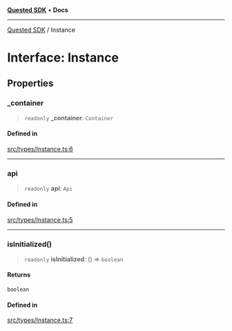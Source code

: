 [**Quested SDK**](../README.md) • **Docs**

***

[Quested SDK](../README.md) / Instance

# Interface: Instance

## Properties

### \_container

> `readonly` **\_container**: `Container`

#### Defined in

[src/types/Instance.ts:6](https://github.com/Quested-io/QuestedSDK/blob/3550914a1d85ffda34c55ad93945a570eb0505ba/src/types/Instance.ts#L6)

***

### api

> `readonly` **api**: `Api`

#### Defined in

[src/types/Instance.ts:5](https://github.com/Quested-io/QuestedSDK/blob/3550914a1d85ffda34c55ad93945a570eb0505ba/src/types/Instance.ts#L5)

***

### isInitialized()

> `readonly` **isInitialized**: () => `boolean`

#### Returns

`boolean`

#### Defined in

[src/types/Instance.ts:7](https://github.com/Quested-io/QuestedSDK/blob/3550914a1d85ffda34c55ad93945a570eb0505ba/src/types/Instance.ts#L7)
